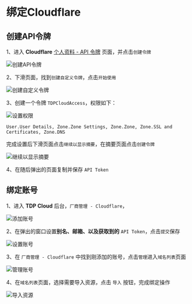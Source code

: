 # 绑定Cloudflare
## 创建API令牌
1、进入 **Cloudflare** [个人资料 - API 令牌](https://dash.cloudflare.com/profile/api-tokens) 页面，并点击`创建令牌`

![创建API令牌](/static/img/20230429104407.png)

2、下滑页面，找到`创建自定义令牌`，点击`开始使用`

![创建自定义令牌](/static/img/20230429104544.png)

3、创建一个令牌 `TDPCloudAccess`，权限如下：

![设置权限](/static/img/20230429112447.png)

```text
User.User Details, Zone.Zone Settings, Zone.Zone, Zone.SSL and Certificates, Zone.DNS
```
完成设置后下滑页面点击`继续以显示摘要`，在摘要页面点击`创建令牌`

![继续以显示摘要](/static/img/20230429113356.png)

4、在随后弹出的页面复制并保存 `API Token`

## 绑定账号
1、进入 **TDP Cloud** 后台，`厂商管理 - Cloudflare`，

![添加账号](/static/img/20230429113902.png)

2、在弹出的窗口设置**别名、邮箱、以及获取到的** `API Token`，点击`提交`保存

![设置账号](/static/img/20230429114251.png)

3、在 `厂商管理 - Cloudflare` 中找到刚添加的账号，点击`管理`进入`域名列表`页面

![管理账号](/static/img/20230429114709.png)

4、在`域名列表`页面，选择需要导入资源，点击 `导入` 按钮，完成绑定操作

![导入资源](/static/img/20230429114943.png)

